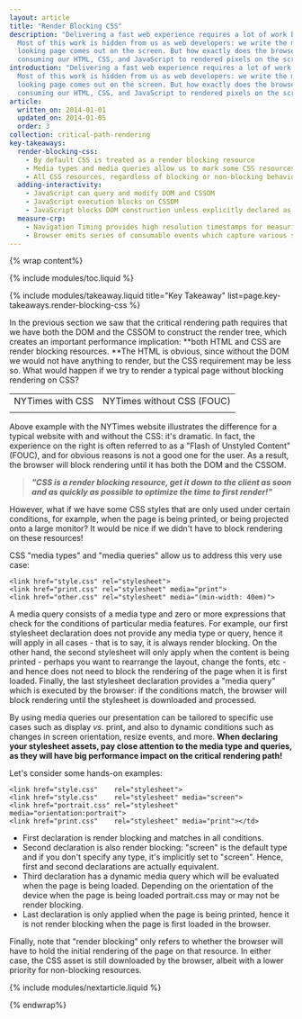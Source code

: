 ```yaml
---
layout: article
title: "Render Blocking CSS"
description: "Delivering a fast web experience requires a lot of work by the browser. 
  Most of this work is hidden from us as web developers: we write the markup, and a nice 
  looking page comes out on the screen. But how exactly does the browser go from 
  consuming our HTML, CSS, and JavaScript to rendered pixels on the screen?"
introduction: "Delivering a fast web experience requires a lot of work by the browser. 
  Most of this work is hidden from us as web developers: we write the markup, and a nice 
  looking page comes out on the screen. But how exactly does the browser go from 
  consuming our HTML, CSS, and JavaScript to rendered pixels on the screen?"
article:
  written_on: 2014-01-01
  updated_on: 2014-01-05
  order: 3
collection: critical-path-rendering
key-takeaways:
  render-blocking-css:
    - By default CSS is treated as a render blocking resource
    - Media types and media queries allow us to mark some CSS resources as non render blocking
    - All CSS resources, regardless of blocking or non-blocking behavior are downloaded by the browser
  adding-interactivity:
    - JavaScript can query and modify DOM and CSSOM
    - JavaScript execution blocks on CSSOM
    - JavaScript blocks DOM construction unless explicitly declared as async</td>
  measure-crp:
    - Navigation Timing provides high resolution timestamps for measuring CRP.
    - Browser emits series of consumable events which capture various stages of the CRP.
---
```

{% wrap content%}

{% include modules/toc.liquid %}

{% include modules/takeaway.liquid title="Key Takeaway" list=page.key-takeaways.render-blocking-css %}


In the previous section we saw that the critical rendering path requires that we 
have both the DOM and the CSSOM to construct the render tree, which creates an 
important performance implication: **both HTML and CSS are render blocking 
resources. **The HTML is obvious, since without the DOM we would not have 
anything to render, but the CSS requirement may be less so. What would happen if 
we try to render a typical page without blocking rendering on CSS?

<!-- TODO: Fix formatting of cells -->
<table>
<tr>
<td>NYTimes with CSS</td>
<td>NYTimes without CSS (FOUC)</td>
</tr>
<tr>
<td></td>
<td></td>
</tr>
</table>

Above example with the NYTimes website illustrates the difference for a typical 
website with and without the CSS: it's dramatic. In fact, the experience on the 
right is often referred to as a "Flash of Unstyled Content" (FOUC), and for 
obvious reasons is not a good one for the user. As a result, the browser will 
block rendering until it has both the DOM and the CSSOM. 

> **_"CSS is a render blocking resource, get it down to the client as soon and 
> as quickly as possible to optimize the time to first render!"_**

However, what if we have some CSS styles that are only used under certain 
conditions, for example, when the page is being printed, or being projected onto 
a large monitor? It would be nice if we didn't have to block rendering on these 
resources!  

CSS "media types" and "media queries" allow us to address this very use case:

    <link href="style.css" rel="stylesheet">
    <link href="print.css" rel="stylesheet" media="print">
    <link href="other.css" rel="stylesheet" media="(min-width: 40em)">


A media query consists of a media type and zero or more expressions that check 
for the conditions of particular media features. For example, our first 
stylesheet declaration does not provide any media type or query, hence it will 
apply in all cases - that is to say, it is always render blocking. On the other 
hand, the second stylesheet will only apply when the content is being printed - 
perhaps you want to rearrange the layout, change the fonts, etc - and hence does 
not need to block the rendering of the page when it is first loaded. Finally, 
the last stylesheet declaration provides a "media query" which is executed by 
the browser: if the conditions match, the browser will block rendering until the 
stylesheet is downloaded and processed.

By using media queries our presentation can be tailored to specific use cases 
such as display _vs._ print, and also to dynamic conditions such as changes in 
screen orientation, resize events, and more. **When declaring your stylesheet 
assets, pay close attention to the media type and queries, as they will have big 
performance impact on the critical rendering path!**

Let's consider some hands-on examples:

    <link href="style.css"    rel="stylesheet">
    <link href="style.css"    rel="stylesheet" media="screen">
    <link href="portrait.css" rel="stylesheet" media="orientation:portrait">
    <link href="print.css"    rel="stylesheet" media="print"></td>


* First declaration is render blocking and matches in all conditions.
* Second declaration is also render blocking: "screen" is the default type and 
  if you don't specify any type, it's implicitly set to "screen". Hence, first 
  and second declarations are actually equivalent.
* Third declaration has a dynamic media query which will be evaluated when the 
  page is being loaded. Depending on the orientation of the device when the page 
  is being loaded portrait.css may or may not be render blocking.
* Last declaration is only applied when the page is being printed, hence it is 
  not render blocking when the page is first loaded in the browser.

Finally, note that "render blocking" only refers to whether the browser will 
have to hold the initial rendering of the page on that resource. In either case, 
the CSS asset is still downloaded by the browser, albeit with a lower priority 
for non-blocking resources. 

{% include modules/nextarticle.liquid %}

{% endwrap%}
